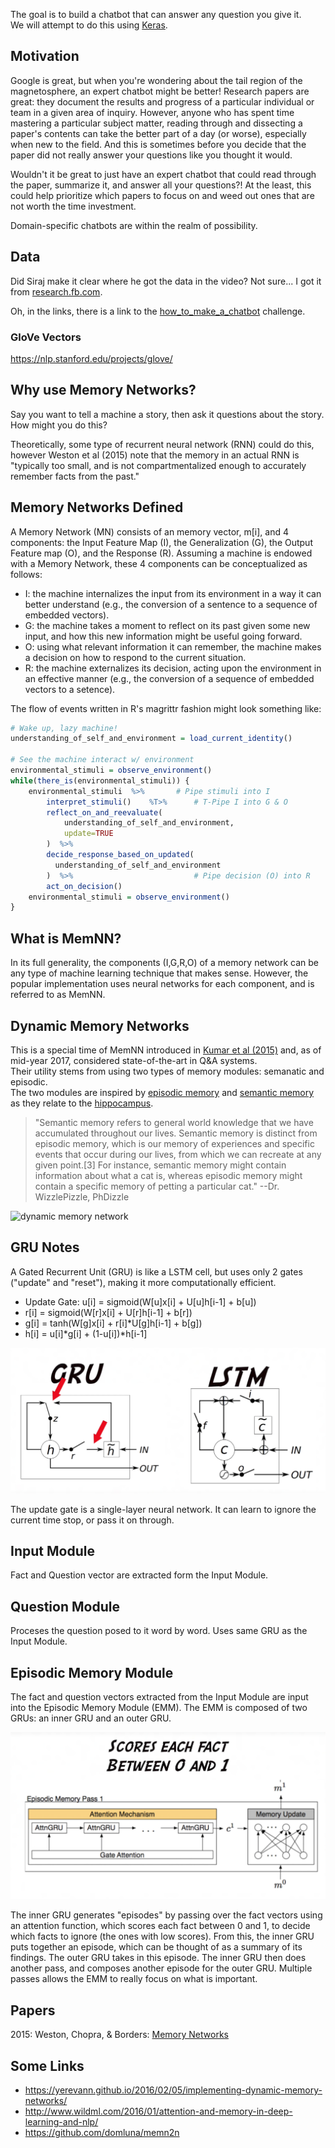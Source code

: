 

The goal is to build a chatbot that can answer any question you give it.  
We will attempt to do this using [Keras](https://keras.io/).

## Motivation
Google is great, but when you're wondering about the tail region of the
magnetosphere, an expert chatbot might be better!  Research papers are great:
they document the results and progress of a particular individual or team
in a given area of inquiry.  However, anyone who has spent time mastering
a particular subject matter, reading through and dissecting a paper's contents
can take the better part of a day (or worse), especially when new to the field.
And this is sometimes before you decide that the paper did not really answer
your questions like you thought it would.  

Wouldn't it be great to just have an expert chatbot that could read through the paper,
summarize it, and answer all your questions?!  At the least, this could help prioritize
which papers to focus on and weed out ones that are not worth the time investment.

Domain-specific chatbots are within the realm of possibility.  

## Data
Did Siraj make it clear where he got the data in the video?  Not sure... I got it 
from [research.fb.com](https://research.fb.com/downloads/babi/).

Oh, in the links, there is a link to the 
[how\_to\_make\_a\_chatbot](https://github.com/llSourcell/How_to_make_a_chatbot) challenge.

### GloVe Vectors
https://nlp.stanford.edu/projects/glove/

## Why use Memory Networks?
Say you want to tell a machine a story, then ask it questions about the story.  How might you
do this?

Theoretically, some type of recurrent neural network (RNN) could do this, however Weston et al (2015)
note that the memory in an actual RNN is "typically too small, and is not compartmentalized enough
to accurately remember facts from the past."  

## Memory Networks Defined
A Memory Network (MN) consists of an memory vector, m[i], and 4 components: the Input Feature Map (I),
the Generalization (G), the Output Feature map (O), and the Response (R).  Assuming a machine is endowed
with a Memory Network, these 4 components can be conceptualized as follows:

* I: the machine internalizes the input from its environment in a way it can better understand (e.g., the conversion of a sentence to a sequence of embedded vectors).
* G: the machine takes a moment to reflect on its past given some new input, and how this new information might be useful going forward.
* O: using what relevant information it can remember, the machine makes a decision on how to respond to the current situation.
* R: the machine externalizes its decision, acting upon the environment in an effective manner (e.g., the conversion of a sequence of embedded vectors to a setence).

The flow of events written in R's magrittr fashion might look something like:

```r
# Wake up, lazy machine!
understanding_of_self_and_environment = load_current_identity()

# See the machine interact w/ environment
environmental_stimuli = observe_environment()
while(there_is(environmental_stimuli)) {
    environmental_stimuli  %>%       # Pipe stimuli into I
        interpret_stimuli()    %T>%      # T-Pipe I into G & O
        reflect_on_and_reevaluate(   
            understanding_of_self_and_environment,
            update=TRUE
        )  %>%
        decide_response_based_on_updated( 
          understanding_of_self_and_environment
        )  %>%                           # Pipe decision (O) into R
        act_on_decision()    
    environmental_stimuli = observe_environment()
}
```


## What is MemNN?
In its full generality, the components (I,G,R,O) of a memory network can be any type of machine
learning technique that makes sense.  However, the popular implementation uses neural networks
for each component, and is referred to as MemNN.

## Dynamic Memory Networks
This is a special time of MemNN introduced in [Kumar et al (2015)](https://arxiv.org/abs/1506.07285)
and, as of mid-year 2017, considered state-of-the-art in Q&A systems.  
Their utility stems from using two types of memory modules: semanatic and episodic.  
The two modules are inspired by [episodic memory](https://en.wikipedia.org/wiki/Episodic_memory)
and [semantic memory](https://en.wikipedia.org/wiki/Semantic_memory) as they relate
to the [hippocampus](https://en.wikipedia.org/wiki/Hippocampus).

> "Semantic memory refers to general world knowledge that we have accumulated throughout our lives. Semantic memory is distinct from episodic memory, which is our memory of experiences and specific events that occur during our lives, from which we can recreate at any given point.[3] For instance, semantic memory might contain information about what a cat is, whereas episodic memory might contain a specific memory of petting a particular cat."  --Dr. WizzlePizzle, PhDizzle

![dynamic memory network](./assets/dynamic-memory-network)

## GRU Notes
A Gated Recurrent Unit (GRU) is like a LSTM cell, but uses only 2 gates ("update" and "reset"), making it more computationally
efficient.

* Update Gate: u[i] = sigmoid(W[u]x[i] + U[u]h[i-1] + b[u])
* r[i] = sigmoid(W[r]x[i] + U[r]h[i-1] + b[r])
* g[i] = tanh(W[g]x[i] + r[i]\*U[g]h[i-1] + b[g])
* h[i] = u[i]\*g[i] + (1-u[i])\*h[i-1]

![gru-vs-lstm](./assets/GRU-vs-LSTM.png)

The update gate is a single-layer neural network. It can learn to ignore the current time stop, or pass
it on through. 

## Input Module
Fact and Question vector are extracted form the Input Module.

## Question Module
Proceses the question posed to it word by word. Uses same GRU as the Input Module. 

## Episodic Memory Module
The fact and question vectors extracted from the Input Module are input into the Episodic
Memory Module (EMM).  The EMM is composed of two GRUs: an inner GRU and an outer GRU.  

![episodes and attention](./assets/episode.png)

The inner GRU generates "episodes" by passing over the fact vectors using an attention
function, which scores each fact between 0 and 1, to decide which facts to ignore (the ones
with low scores).  From this, the inner GRU puts together an episode, which can be thought of 
as a summary of its findings.  The outer GRU takes in this episode.  The inner GRU then does
another pass, and composes another episode for the outer GRU. Multiple passes allows the EMM
to really focus on what is important.

## Papers
2015: Weston, Chopra, & Borders: [Memory Networks](https://arxiv.org/pdf/1410.3916.pdf)

## Some Links
* https://yerevann.github.io/2016/02/05/implementing-dynamic-memory-networks/
* http://www.wildml.com/2016/01/attention-and-memory-in-deep-learning-and-nlp/
* https://github.com/domluna/memn2n

